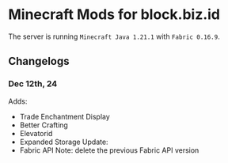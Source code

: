 # Minecraft Mods for block.biz.id
The server is running `Minecraft Java 1.21.1` with `Fabric 0.16.9`.

## Changelogs
### Dec 12th, 24
Adds:
- Trade Enchantment Display
- Better Crafting
- Elevatorid
- Expanded Storage
Update:
- Fabric API
Note:
delete the previous Fabric API version
